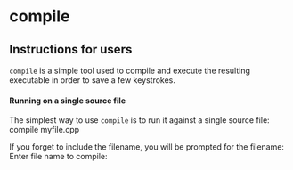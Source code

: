 # compile #

## Instructions for users ##

`compile` is a simple tool used to compile and execute the resulting executable in order to save a few keystrokes.

#### Running on a single source file ####
The simplest way to use `compile` is to run it against a single source file:</br>
     compile myfile.cpp

If you forget to include the filename, you will be prompted for the filename:</br>
     Enter file name to compile:
